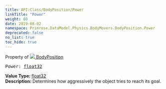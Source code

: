 ```yaml
---
title: API:Class/BodyPosition/Power
linkTitle: "Power"
weight: 80
date: 2019-08-02
namespace: Primrose.DataModel.Physics.BodyMovers.BodyPosition.Power
deprecated: false
no_list: true
toc_hide: true
---
```

Property of <a href="/docs/api-reference/Class/BodyPosition"><img src="/icons/silk/rocket.png"/>&nbsp;BodyPosition</a>
<pre class="method-declaration">
Power: <a class="type" href="/docs/api-reference/System/Primitives#single">float32</a></pre>
<b>Value Type: </b>
<a class="type" href="/docs/api-reference/System/Primitives#single">float32</a>
<br/>
<b>Description: </b>
Determines how aggressively the object tries to reach its goal.

